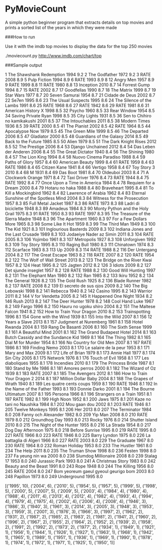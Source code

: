PyMovieCount
============

A simple python beginner program that extracts details on top movies and prints a sorted list of the years in which they were made

###How to run

Use it with the imdb top movies to display the data for the top 250 movies

./moviecount.py http://www.imdb.com/chart/top

###Sample output

1 The Shawshank Redemption 1994 9.2
2 The Godfather 1972 9.2
3 RATE 2008 8.9
5 Pulp Fiction 1994 8.9
6 RATE 1993 8.9
8 12 Angry Men 1957 8.9
9 RATE 1999 8.8
11 RATE 1980 8.8
13 Inception 2010 8.7
14 Forrest Gump 1994 8.7
15 RATE 2002 8.7
17 Goodfellas 1990 8.7
18 The Matrix 1999 8.7
19 Star Wars 1977 8.7
20 Seven Samurai 1954 8.7
21 Cidade de Deus 2002 8.7
22 Se7en 1995 8.6
23 The Usual Suspects 1995 8.6
24 The Silence of the Lambs 1991 8.6
25 RATE 1968 8.6
27 RATE 1942 8.6
29 RATE 1981 8.6
31 American History X 1998 8.5
32 Psycho 1960 8.5
33 Rear Window 1954 8.5
34 Saving Private Ryan 1998 8.5
35 City Lights 1931 8.5
36 Sen to Chihiro no kamikakushi 2001 8.5
37 The Intouchables 2011 8.5
38 Modern Times 1936 8.5
39 RATE 2000 8.5
41 The Pianist 2002 8.5
42 RATE 1964 8.5
44 Apocalypse Now 1979 8.5
45 The Green Mile 1999 8.5
46 The Departed 2006 8.5
47 Gladiator 2000 8.5
48 Guardians of the Galaxy 2014 8.5
49 Back to the Future 1985 8.5
50 Alien 1979 8.5
51 The Dark Knight Rises 2012 8.5
52 The Prestige 2006 8.4
53 Django Unchained 2012 8.4
54 Das Leben der Anderen 2006 8.4
55 The Great Dictator 1940 8.4
56 The Shining 1980 8.4
57 The Lion King 1994 8.4
58 Nuovo Cinema Paradiso 1988 8.4
59 Paths of Glory 1957 8.4
60 American Beauty 1999 8.4
61 RATE 1959 8.4
63 RATE 1986 8.4
65 Citizen Kane 1941 8.4
66 Vertigo 1958 8.4
67 Toy Story 3 2010 8.4
68 M 1931 8.4
69 Das Boot 1981 8.4
70 Oldeuboi 2003 8.4
71 A Clockwork Orange 1971 8.4
72 Taxi Driver 1976 8.4
73 RATE 1944 8.4
75 RATE 1992 8.4
77 Once Upon a Time in America 1984 8.4
78 Requiem for a Dream 2000 8.4
79 Hotaru no haka 1988 8.4
80 Braveheart 1995 8.4
81 To Kill a Mockingbird 1962 8.4
82 Lawrence of Arabia 1962 8.4
83 Eternal Sunshine of the Spotless Mind 2004 8.3
84 Witness for the Prosecution 1957 8.3
85 Full Metal Jacket 1987 8.3
86 RATE 1973 8.3
88 Ladri di biciclette 1948 8.3
89 Amadeus 1984 8.3
90 Monty Python and the Holy Grail 1975 8.3
91 RATE 1950 8.3
93 RATE 1997 8.3
95 The Treasure of the Sierra Madre 1948 8.3
96 The Apartment 1960 8.3
97 For a Few Dollars More 1965 8.3
98 Some Like It Hot 1959 8.3
99 The Third Man 1949 8.3
100 The Kid 1921 8.3
101 Inglourious Basterds 2009 8.3
102 Indiana Jones and the Last Crusade 1989 8.3
103 Jodaeiye Nader az Simin 2011 8.3
104 RATE 2005 8.3
106 Yojimbo 1961 8.3
107 Metropolis 1927 8.3
108 Unforgiven 1992 8.3
109 Toy Story 1995 8.3
110 Raging Bull 1980 8.3
111 Chinatown 1974 8.3
112 Scarface 1983 8.3
113 Up 2009 8.3
114 RATE 1988 8.2
116 Der Untergang 2004 8.2
117 The Great Escape 1963 8.2
118 RATE 2007 8.2
120 RATE 1954 8.2
122 The Wolf of Wall Street 2013 8.2
123 The Bridge on the River Kwai 1957 8.2
124 Heat 1995 8.2
125 Jagten 2012 8.2
126 3 Idiots 2009 8.2
127 Det sjunde inseglet 1957 8.2
128 RATE 1988 8.2
130 Good Will Hunting 1997 8.2
131 The Elephant Man 1980 8.2
132 Ran 1985 8.2
133 Ikiru 1952 8.2
134 The General 1926 8.2
135 The Gold Rush 1925 8.2
136 Blade Runner 1982 8.2
137 RATE 2008 8.2
139 El secreto de sus ojos 2009 8.2
140 The Big Lebowski 1998 8.2
141 Rebecca 1940 8.2
142 Casino 1995 8.2
143 Warrior 2011 8.2
144 V for Vendetta 2005 8.2
145 It Happened One Night 1934 8.2
146 Rush 2013 8.2
147 The Deer Hunter 1978 8.2
148 Cool Hand Luke 1967 8.2
149 Fargo 1996 8.2
150 Hauru no ugoku shiro 2004 8.2
151 The Maltese Falcon 1941 8.2
152 How to Train Your Dragon 2010 8.2
153 Trainspotting 1996 8.1
154 Gone with the Wind 1939 8.1
155 Into the Wild 2007 8.1
156 12 Years a Slave 2013 8.1
157 Judgment at Nuremberg 1961 8.1
158 Hotel Rwanda 2004 8.1
159 Rang De Basanti 2006 8.1
160 The Sixth Sense 1999 8.1
161 A Beautiful Mind 2001 8.1
162 The Grand Budapest Hotel 2014 8.1
163 Butch Cassidy and the Sundance Kid 1969 8.1
164 The Thing 1982 8.1
165 Dial M for Murder 1954 8.1
166 No Country for Old Men 2007 8.1
167 RATE 1986 8.1
169 Finding Nemo 2003 8.1
170 Le salaire de la peur 1953 8.1
171 Mary and Max 2009 8.1
172 Life of Brian 1979 8.1
173 Annie Hall 1977 8.1
174 Sin City 2005 8.1
175 Network 1976 8.1
176 Touch of Evil 1958 8.1
177 Les diaboliques 1955 8.1
178 Incendies 2010 8.1
179 The Princess Bride 1987 8.1
180 Stand by Me 1986 8.1
181 Amores perros 2000 8.1
182 The Wizard of Oz 1939 8.1
183 RATE 2007 8.1
185 The Avengers 2012 8.1
186 How to Train Your Dragon 2 2014 8.1
187 Million Dollar Baby 2004 8.1
188 The Grapes of Wrath 1940 8.1
189 Les quatre cents coups 1959 8.1
190 RATE 1946 8.1
192 In the Name of the Father 1993 8.1
193 Donnie Darko 2001 8.1
194 The Bourne Ultimatum 2007 8.1
195 Persona 1966 8.1
196 Strangers on a Train 1951 8.1
197 RATE 1982 8.1
199 High Noon 1952 8.1
200 Jaws 1975 8.1
201 Kaze no tani no Naushika 1984 8.1
202 Mou gaan dou 2002 8.1
203 RATE 1946 8.1
205 Twelve Monkeys 1995 8.1
206 Her 2013 8.0
207 The Terminator 1984 8.0
208 Fanny och Alexander 1982 8.0
209 Yip Man 2008 8.0
210 RATE 1979 8.0
212 Groundhog Day 1993 8.0
213 Rocky 1976 8.0
214 Shutter Island 2010 8.0
215 The Night of the Hunter 1955 8.0
216 La Strada 1954 8.0
217 Dog Day Afternoon 1975 8.0
218 Before Sunrise 1995 8.0
219 RATE 1995 8.0
221 RATE 1966 8.0
223 RATE 1946 8.0
225 Barry Lyndon 1975 8.0
226 La battaglia di Algeri 1966 8.0
227 RATE 2003 8.0
229 The Graduate 1967 8.0
230 RATE 1964 8.0
232 Roman Holiday 1953 8.0
233 The Hustler 1961 8.0
234 The Help 2011 8.0
235 The Truman Show 1998 8.0
236 Festen 1998 8.0
237 Fa yeung nin wa 2000 8.0
238 Slumdog Millionaire 2008 8.0
239 Stalag 17 1953 8.0
240 Jurassic Park 1993 8.0
241 A Christmas Story 1983 8.0
242 Beauty and the Beast 1991 8.0
243 Rope 1948 8.0
244 The Killing 1956 8.0
245 RATE 2004 8.0
247 Bom yeoreum gaeul gyeoul geurigo bom 2003 8.0
248 Papillon 1973 8.0
249 Underground 1995 8.0

[('1995', 10), ('2004', 6), ('2010', 5), ('1954', 5), ('1957', 5), ('1999', 5), ('1998', 5), ('2000', 5), ('2007', 5), ('2009', 5), ('2003', 4), ('1984', 4), ('1980', 4), ('1988', 4), ('2011', 4), ('2013', 4), ('2012', 4), ('1982', 4), ('1993', 4), ('1994', 4), ('1979', 4), ('1975', 4), ('2002', 4), ('2006', 4), ('2008', 4), ('1946', 3), ('1986', 3), ('1940', 3), ('1961', 3), ('2014', 3), ('2005', 3), ('1948', 3), ('1953', 3), ('1959', 3), ('2001', 3), ('1976', 3), ('1966', 3), ('1997', 2), ('1962', 2), ('1931', 2), ('1987', 2), ('1985', 2), ('1983', 2), ('1981', 2), ('1941', 2), ('1960', 2), ('1996', 2), ('1967', 2), ('1955', 2), ('1964', 2), ('1952', 2), ('1939', 2), ('1958', 2), ('1991', 2), ('1992', 2), ('1973', 2), ('1977', 2), ('1934', 1), ('1949', 1), ('1921', 1), ('1956', 1), ('1944', 1), ('1926', 1), ('1927', 1), ('1963', 1), ('1968', 1), ('1942', 1), ('1965', 1), ('1989', 1), ('1951', 1), ('1936', 1), ('1969', 1), ('1990', 1), ('1978', 1), ('1974', 1), ('1972', 1), ('1971', 1), ('1925', 1), ('1950', 1)]
